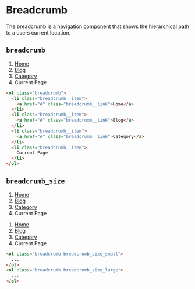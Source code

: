 # Breadcrumb

<p class="text_lead">The breadcrumb is a navigation component that shows the hierarchical path to a users current location.</p>

## `breadcrumb`

<div class="demo demo_medium_row">
  <div class="demo__render">
    <ol class="breadcrumb">
      <li class="breadcrumb__item">
        <a href="#" class="breadcrumb__link">Home</a>
      </li>
      <li class="breadcrumb__item">
        <a href="#" class="breadcrumb__link">Blog</a>
      </li>
      <li class="breadcrumb__item">
        <a href="#" class="breadcrumb__link">Category</a>
      </li>
      <li class="breadcrumb__item">
        <span class="breadcrumb__text">Current Page</span>
      </li>
    </ol>
  </div><!-- .demo__render -->
  <div class="demo__code">

```html
<ol class="breadcrumb">
  <li class="breadcrumb__item">
    <a href="#" class="breadcrumb__link">Home</a>
  </li>
  <li class="breadcrumb__item">
    <a href="#" class="breadcrumb__link">Blog</a>
  </li>
  <li class="breadcrumb__item">
    <a href="#" class="breadcrumb__link">Category</a>
  </li>
  <li class="breadcrumb__item">
    Current Page
  </li>
</ol>
```

  </div><!-- .demo__code -->
</div><!-- .demo -->

## `breadcrumb_size`

<div class="demo demo_medium_row">
  <div class="demo__render">
    <div class="demo__group">
      <ol class="breadcrumb breadcrumb_size_small">
        <li class="breadcrumb__item">
          <a href="#" class="breadcrumb__link">Home</a>
        </li>
        <li class="breadcrumb__item">
          <a href="#" class="breadcrumb__link">Blog</a>
        </li>
        <li class="breadcrumb__item">
          <a href="#" class="breadcrumb__link">Category</a>
        </li>
        <li class="breadcrumb__item">
          <span class="breadcrumb__text">Current Page</span>
        </li>
      </ol>
    </div>
    <div class="demo__group">
      <ol class="breadcrumb breadcrumb_size_large">
        <li class="breadcrumb__item">
          <a href="#" class="breadcrumb__link">Home</a>
        </li>
        <li class="breadcrumb__item">
          <a href="#" class="breadcrumb__link">Blog</a>
        </li>
        <li class="breadcrumb__item">
          <a href="#" class="breadcrumb__link">Category</a>
        </li>
        <li class="breadcrumb__item">
          <span class="breadcrumb__text">Current Page</span>
        </li>
      </ol>
    </div>
  </div><!-- .demo__render -->
  <div class="demo__code">

```html
<ol class="breadcrumb breadcrumb_size_small">
  ...
</ol>
<ol class="breadcrumb breadcrumb_size_large">
  ...
</ol>
```

  </div><!-- .demo__code -->
</div><!-- .demo -->
